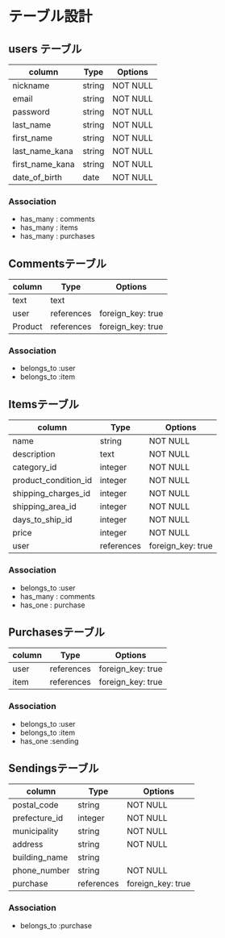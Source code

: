 # テーブル設計

## users テーブル
| column             | Type      | Options |
|--------------------|-----------|---------|
|nickname            |string     |NOT NULL |
|email               |string     |NOT NULL |
|password            |string     |NOT NULL |
|last_name           |string     |NOT NULL |
|first_name          |string     |NOT NULL |
|last_name_kana      |string     |NOT NULL |
|first_name_kana     |string     |NOT NULL |
|date_of_birth       |date       |NOT NULL |
### Association
- has_many : comments
- has_many : items
- has_many : purchases


## Commentsテーブル
| column   | Type      | Options          |
|----------|-----------|------------------|
|text      |text       |                  |
|user      |references |foreign_key: true |
|Product   |references |foreign_key: true |
### Association
- belongs_to :user
- belongs_to :item


## Itemsテーブル
| column                | Type         | Options |
|-----------------------|--------------|---------|
|name                   |string        |NOT NULL |
|description            |text          |NOT NULL |
|category_id            |integer       |NOT NULL |
|product_condition_id   |integer       |NOT NULL |
|shipping_charges_id    |integer       |NOT NULL |
|shipping_area_id       |integer       |NOT NULL |
|days_to_ship_id        |integer       |NOT NULL |
|price                  |integer       |NOT NULL |
|user                   |references    |foreign_key: true |
### Association
- belongs_to :user
- has_many   : comments
- has_one    : purchase


## Purchasesテーブル
| column  | Type       | Options                  |
|---------|------------|--------------------------|
|user     |references  | foreign_key: true        |
|item     |references  | foreign_key: true        |
### Association
- belongs_to :user
- belongs_to :item
- has_one    :sending


## Sendingsテーブル
| column        | Type      | Options |
|---------------|-----------|---------|
|postal_code    |string     |NOT NULL |
|prefecture_id  |integer    |NOT NULL |
|municipality   |string     |NOT NULL |
|address        |string     |NOT NULL |
|building_name  |string     |         |
|phone_number   |string     |NOT NULL |
|purchase       |references |foreign_key: true|

### Association
- belongs_to :purchase
